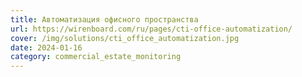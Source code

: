 ```yaml
---
title: Автоматизация офисного пространства
url: https://wirenboard.com/ru/pages/cti-office-automatization/
cover: /img/solutions/cti_office_automatization.jpg
date: 2024-01-16
category: commercial_estate_monitoring
---
```

